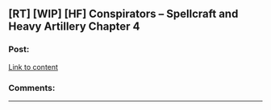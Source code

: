 ## [RT] [WIP] [HF] Conspirators – Spellcraft and Heavy Artillery Chapter 4

### Post:

[Link to content](http://dreamtime.logic11.com/index.php/2016/05/27/conspirators/)

### Comments:

---

